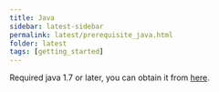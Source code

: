 ```yaml
---
title: Java
sidebar: latest-sidebar
permalink: latest/prerequisite_java.html
folder: latest
tags: [getting_started]
---
```


Required java 1.7 or later, you can obtain it from [here](http://www.oracle.com/technetwork/java/javase/downloads/index.html).
